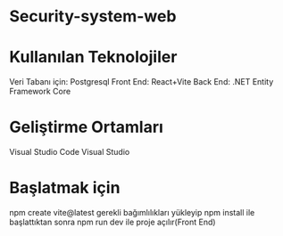 # Security-system-web


# Kullanılan Teknolojiler
Veri Tabanı için: Postgresql
Front End: React+Vite
Back End: .NET Entity Framework Core

# Geliştirme Ortamları
Visual Studio Code
Visual Studio

# Başlatmak için
 npm create vite@latest gerekli bağımlılıkları yükleyip 
 npm install ile başlattıktan sonra npm run dev ile proje açılır(Front End)
